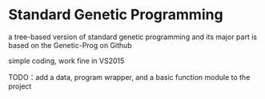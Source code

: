 # Standard Genetic Programming
 a tree-based version of standard genetic programming and its major part is based on the Genetic-Prog on Github
 
 simple coding, work fine in VS2015

TODO：add a data, program wrapper, and a basic function module to the project
